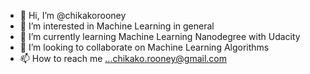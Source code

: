 - 👋 Hi, I’m @chikakorooney
- 👀 I’m interested in Machine Learning in general
- 🌱 I’m currently learning Machine Learning Nanodegree with Udacity
- 💞️ I’m looking to collaborate on Machine Learning Algorithms
- 📫 How to reach me ...chikako.rooney@gmail.com

<!---
chikakorooney/chikakorooney is a ✨ special ✨ repository because its `README.md` (this file) appears on your GitHub profile.
You can click the Preview link to take a look at your changes.
--->
